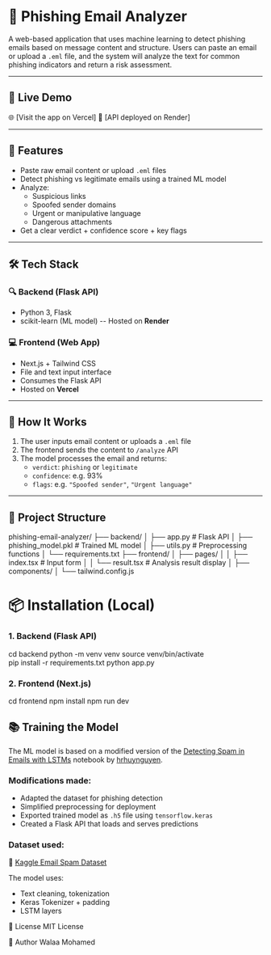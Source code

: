 # 📧 Phishing Email Analyzer

A web-based application that uses machine learning to detect phishing emails based on message content and structure. Users can paste an email or upload a `.eml` file, and the system will analyze the text for common phishing indicators and return a risk assessment.

---

## 🚀 Live Demo
🌐 [Visit the app on Vercel]
🔗 [API deployed on Render]

---

## 🧠 Features

- Paste raw email content or upload `.eml` files
- Detect phishing vs legitimate emails using a trained ML model
- Analyze:
  - Suspicious links
  - Spoofed sender domains
  - Urgent or manipulative language
  - Dangerous attachments
- Get a clear verdict + confidence score + key flags

---

## 🛠️ Tech Stack

### 🔍 Backend (Flask API)
- Python 3, Flask
- scikit-learn (ML model)
-- Hosted on **Render**

### 💻 Frontend (Web App)
- Next.js + Tailwind CSS
- File and text input interface
- Consumes the Flask API
- Hosted on **Vercel**

---

## 🧪 How It Works

1. The user inputs email content or uploads a `.eml` file
2. The frontend sends the content to `/analyze` API
3. The model processes the email and returns:
   - `verdict`: `phishing` or `legitimate`
   - `confidence`: e.g. 93%
   - `flags`: e.g. `"Spoofed sender"`, `"Urgent language"`

---

## 📁 Project Structure

phishing-email-analyzer/
├── backend/
│ ├── app.py # Flask API
│ ├── phishing_model.pkl # Trained ML model
│ ├── utils.py # Preprocessing functions
│ └── requirements.txt
├── frontend/
│ ├── pages/
│ │ ├── index.tsx # Input form
│ │ └── result.tsx # Analysis result display
│ ├── components/
│ └── tailwind.config.js

# 📦 Installation (Local)

### 1. Backend (Flask API)

cd backend
python -m venv venv
source venv/bin/activate  
pip install -r requirements.txt
python app.py

### 2. Frontend (Next.js)
cd frontend
npm install
npm run dev

## 📚 Training the Model
The ML model is based on a modified version of the [Detecting Spam in Emails with LSTMs](https://www.kaggle.com/code/hrhuynguyen/detecting-spam-in-emails-with-lstms-99-accuracy) 
notebook by [hrhuynguyen](https://www.kaggle.com/hrhuynguyen).

### Modifications made:
- Adapted the dataset for phishing detection
- Simplified preprocessing for deployment
- Exported trained model as `.h5` file using `tensorflow.keras`
- Created a Flask API that loads and serves predictions

### Dataset used:
📎 [Kaggle Email Spam Dataset](https://www.kaggle.com/datasets/balaka18/email-spam-classification-dataset-csv)

The model uses:
- Text cleaning, tokenization
- Keras Tokenizer + padding
- LSTM layers

📄 License
MIT License

👤 Author
Walaa Mohamed